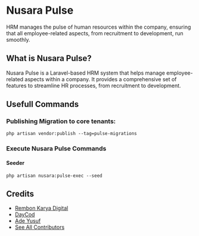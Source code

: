 # Nusara Pulse
HRM manages the pulse of human resources within the company, ensuring that all employee-related aspects, from recruitment to development, run smoothly.

## What is Nusara Pulse?
Nusara Pulse is a Laravel-based HRM system that helps manage employee-related aspects within a company. It provides a comprehensive set of features to streamline HR processes, from recruitment to development.

## Usefull Commands
### Publishing Migration to core tenants:
```
php artisan vendor:publish --tag=pulse-migrations
```

### Execute Nusara Pulse Commands

#### Seeder
```
php artisan nusara:pulse-exec --seed
```

## Credits
- [Rembon Karya Digital](https://github.com/rembonnn)
- [DayCod](https://github.com/dayCod)
- [Ade Yusuf](https://github.com/adeyusuf211)
- [See All Contributors](https://github.com/rembonnn/laravel-auditor/contributors)
